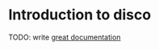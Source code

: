 # Introduction to disco

TODO: write [great documentation](http://jacobian.org/writing/what-to-write/)
